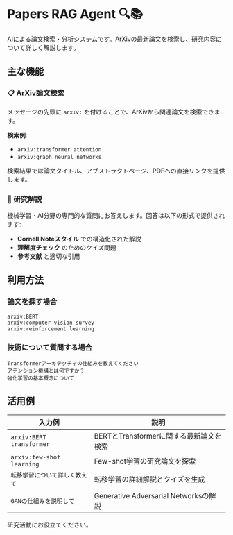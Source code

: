 # Papers RAG Agent 🔍📚

AIによる論文検索・分析システムです。ArXivの最新論文を検索し、研究内容について詳しく解説します。

## 主な機能

### 📋 ArXiv論文検索

メッセージの先頭に `arxiv:` を付けることで、ArXivから関連論文を検索できます。

**検索例:**

- `arxiv:transformer attention`
- `arxiv:graph neural networks`

検索結果では論文タイトル、アブストラクトページ、PDFへの直接リンクを提供します。

### 🧠 研究解説

機械学習・AI分野の専門的な質問にお答えします。回答は以下の形式で提供されます:

- **Cornell Noteスタイル** での構造化された解説
- **理解度チェック** のためのクイズ問題
- **参考文献** と適切な引用

## 利用方法

### 論文を探す場合

```text
arxiv:BERT
arxiv:computer vision survey
arxiv:reinforcement learning
```

### 技術について質問する場合

```text
Transformerアーキテクチャの仕組みを教えてください
アテンション機構とは何ですか？
強化学習の基本概念について
```

## 活用例

| 入力例 | 説明 |
|--------|------|
| `arxiv:BERT transformer` | BERTとTransformerに関する最新論文を検索 |
| `arxiv:few-shot learning` | Few-shot学習の研究論文を探索 |
| `転移学習について詳しく教えて` | 転移学習の詳細解説とクイズを生成 |
| `GANの仕組みを説明して` | Generative Adversarial Networksの解説 |

研究活動にお役立てください。
